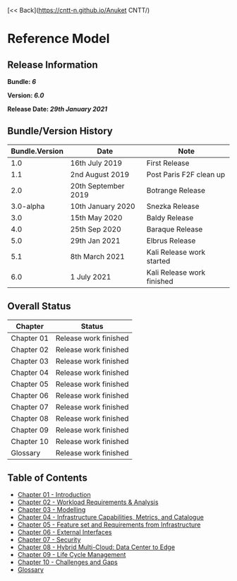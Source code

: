 [<< Back](https://cntt-n.github.io/Anuket CNTT/)
# Reference Model

## Release Information
**Bundle: _6_**

**Version: _6.0_**

**Release Date: _29th January 2021_**

## Bundle/Version History

| Bundle.Version    | Date                  | Note
| ---               | ---                   | ---                        |
| 1.0               | 16th July 2019        | First Release              |
| 1.1               | 2nd August 2019       | Post Paris F2F clean up    |
| 2.0               | 20th September 2019   | Botrange Release           |
| 3.0-alpha         | 10th January 2020     | Snezka Release             |
| 3.0               | 15th May 2020         | Baldy Release              |
| 4.0               | 25th Sep 2020         | Baraque Release            |
| 5.0               | 29th Jan 2021         | Elbrus Release             |
| 5.1               | 8th March 2021        | Kali Release work started  |
| 6.0               | 1 July 2021           | Kali Release work finished |

## Overall Status

| Chapter | Status |
| --- | --- |
| Chapter 01 | Release work finished |
| Chapter 02 | Release work finished |
| Chapter 03 | Release work finished |
| Chapter 04 | Release work finished |
| Chapter 05 | Release work finished |
| Chapter 06 | Release work finished |
| Chapter 07 | Release work finished |
| Chapter 08 | Release work finished |
| Chapter 09 | Release work finished |
| Chapter 10 | Release work finished |
| Glossary   | Release work finished |

## Table of Contents
* [Chapter 01 - Introduction](chapters/chapter01.md)
* [Chapter 02 - Workload Requirements & Analysis](chapters/chapter02.md)
* [Chapter 03 - Modelling](chapters/chapter03.md)
* [Chapter 04 - Infrastructure Capabilities, Metrics, and Catalogue](chapters/chapter04.md)
* [Chapter 05 - Feature set and Requirements from Infrastructure](chapters/chapter05.md)
* [Chapter 06 - External Interfaces](chapters/chapter06.md)
* [Chapter 07 - Security](chapters/chapter07.md)
* [Chapter 08 - Hybrid Multi-Cloud: Data Center to Edge](chapters/chapter08.md)
* [Chapter 09 - Life Cycle Management](chapters/chapter09.md)
* [Chapter 10 - Challenges and Gaps](chapters/chapter10.md)
* [Glossary](../common/glossary.md)
